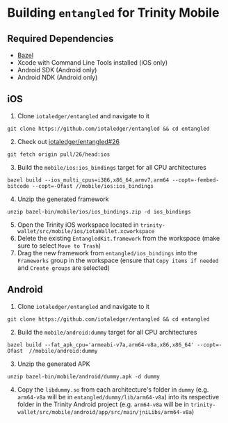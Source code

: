 # Building `entangled` for Trinity Mobile

## Required Dependencies
- [Bazel](https://docs.bazel.build/versions/master/install.html)
- Xcode with Command Line Tools installed (iOS only)
- Android SDK (Android only)
- Android NDK (Android only)


## iOS
1. Clone `iotaledger/entangled` and navigate to it
```
git clone https://github.com/iotaledger/entangled && cd entangled
```
2. Check out [iotaledger/entangled#26](https://github.com/iotaledger/entangled/pull/26)
```
git fetch origin pull/26/head:ios
```
3. Build the `mobile/ios:ios_bindings` target for all CPU architectures
```
bazel build --ios_multi_cpus=i386,x86_64,armv7,arm64 --copt=-fembed-bitcode --copt=-Ofast //mobile/ios:ios_bindings
```
4. Unzip the generated framework
```
unzip bazel-bin/mobile/ios/ios_bindings.zip -d ios_bindings
```
5. Open the Trinity iOS workspace located in `trinity-wallet/src/mobile/ios/iotaWallet.xcworkspace`
6. Delete the existing `EntangledKit.framework` from the workspace (make sure to select `Move to Trash`)
7. Drag the new framework from `entangled/ios_bindings` into the `Frameworks` group in the workspace (ensure that `Copy items if needed` and `Create groups` are selected)

## Android

1. Clone `iotaledger/entangled` and navigate to it
```
git clone https://github.com/iotaledger/entangled && cd entangled
```
2. Build the `mobile/android:dummy` target for all CPU architectures
```
bazel build --fat_apk_cpu='armeabi-v7a,arm64-v8a,x86,x86_64' --copt=-Ofast  //mobile/android:dummy
```
3. Unzip the generated APK
```
unzip bazel-bin/mobile/android/dummy.apk -d dummy
```
4. Copy the `libdummy.so` from each architecture's folder in `dummy` (e.g. `arm64-v8a` will be in `entangled/dummy/lib/arm64-v8a`) into its respective folder in the Trinity Android project (e.g. `arm64-v8a` will be in `trinity-wallet/src/mobile/android/app/src/main/jniLibs/arm64-v8a`)


